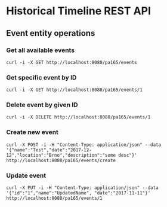 # Historical Timeline REST API


## Event entity operations

### Get all available events

```
curl -i -X GET http://localhost:8080/pa165/events
```

### Get specific event by ID

```
curl -i -X GET http://localhost:8080/pa165/events/1
```

### Delete event by given ID

```
curl -i -X DELETE http://localhost:8080/pa165/events/1
```

### Create new event 

```
curl -X POST -i -H "Content-Type: application/json" --data 
'{"name":"Test","date":"2017-12-12","location":"Brno","description":"some desc"}' 
http://localhost:8080/pa165/events/create
```

### Update event

```
curl -X PUT -i -H "Content-Type: application/json" --data '{"id":"1","name":"UpdatedName", "date":"2017-11-11"}' http://localhost:8080/pa165/events/1
```


